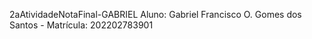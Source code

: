 2aAtividadeNotaFinal-GABRIEL
Aluno: Gabriel Francisco O. Gomes dos Santos - Matrícula: 202202783901
